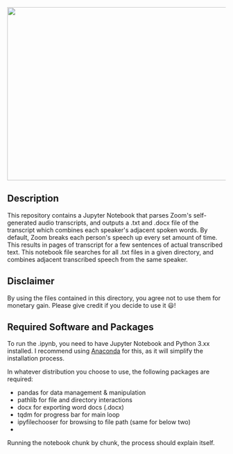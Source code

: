 <img src="https://images.unsplash.com/photo-1481627834876-b7833e8f5570?ixid=MnwxMjA3fDB8MHxwaG90by1wYWdlfHx8fGVufDB8fHx8&ixlib=rb-1.2.1&auto=format&fit=crop&w=841&q=80" width="800" height="400">

## Description
This repository contains a Jupyter Notebook that parses Zoom's self-generated audio transcripts, and outputs a .txt and .docx file of the transcript which combines each speaker's adjacent spoken words. By default, Zoom breaks each person's speech up every set amount of time. This results in pages of transcript for a few sentences of actual transcribed text. This notebook file searches for all .txt files in a given directory, and combines adjacent transcribed speech from the same speaker. 

## Disclaimer
By using the files contained in this directory, you agree not to use them for monetary gain.
Please give credit if you decide to use it 😃!

## Required Software and Packages
To run the .ipynb, you need to have Jupyter Notebook and Python 3.xx installed. I recommend using [Anaconda](https://www.anaconda.com/products/individual#Downloads) for this, as it will simplify the installation process. 

In whatever distribution you choose to use, the following packages are required:
* pandas for data management & manipulation
* pathlib for file and directory interactions
* docx for exporting word docs (.docx)
* tqdm for progress bar for main loop
* ipyfilechooser for browsing to file path (same for below two)
* 

Running the notebook chunk by chunk, the process should explain itself.
